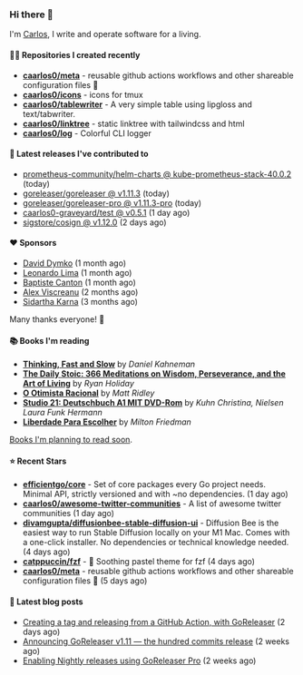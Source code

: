 ### Hi there 👋

I'm [Carlos](https://caarlos0.dev), I write and operate software for a living.

#### 👨‍💻 Repositories I created recently
- **[caarlos0/meta](https://github.com/caarlos0/meta)** - reusable github actions workflows and other shareable configuration files 🫥
- **[caarlos0/icons](https://github.com/caarlos0/icons)** - icons for tmux
- **[caarlos0/tablewriter](https://github.com/caarlos0/tablewriter)** - A very simple table using lipgloss and text/tabwriter.
- **[caarlos0/linktree](https://github.com/caarlos0/linktree)** - static linktree with tailwindcss and html
- **[caarlos0/log](https://github.com/caarlos0/log)** - Colorful CLI logger

#### 🚀 Latest releases I've contributed to


- [prometheus-community/helm-charts @ kube-prometheus-stack-40.0.2](https://github.com/prometheus-community/helm-charts/releases/tag/kube-prometheus-stack-40.0.2) (today)
- [goreleaser/goreleaser @ v1.11.3](https://github.com/goreleaser/goreleaser/releases/tag/v1.11.3) (today)
- [goreleaser/goreleaser-pro @ v1.11.3-pro](https://github.com/goreleaser/goreleaser-pro/releases/tag/v1.11.3-pro) (today)
- [caarlos0-graveyard/test @ v0.5.1](https://github.com/caarlos0-graveyard/test/releases/tag/v0.5.1) (1 day ago)
- [sigstore/cosign @ v1.12.0](https://github.com/sigstore/cosign/releases/tag/v1.12.0) (2 days ago)

#### ❤️ Sponsors
- [David Dymko](https://github.com/ddymko) (1 month ago)
- [Leonardo Lima](https://github.com/leozz37) (1 month ago)
- [Baptiste Canton](https://github.com/batmac) (1 month ago)
- [Alex Viscreanu](https://github.com/aexvir) (2 months ago)
- [Sidartha Karna](https://github.com/sidarthakarna) (3 months ago)

Many thanks everyone! 🙏

#### 📚 Books I'm reading
- **[Thinking, Fast and Slow](https://www.goodreads.com/book/show/13135899-thinking-fast-and-slow)** by _Daniel Kahneman_
- **[The Daily Stoic: 366 Meditations on Wisdom, Perseverance, and the Art of Living](https://www.goodreads.com/book/show/29093292-the-daily-stoic)** by _Ryan Holiday_
- **[O Otimista Racional](https://www.goodreads.com/book/show/32706964-o-otimista-racional)** by _Matt Ridley_
- **[Studio 21: Deutschbuch A1 MIT DVD-Rom](https://www.goodreads.com/book/show/25495148-studio-21)** by _Kuhn Christina, Nielsen Laura Funk Hermann_
- **[Liberdade Para Escolher](https://www.goodreads.com/book/show/17238591-liberdade-para-escolher)** by _Milton Friedman_

[Books I'm planning to read soon](https://www.amazon.com.br/hz/wishlist/ls/EB8P7VS717SV).

#### ⭐ Recent Stars


- **[efficientgo/core](https://github.com/efficientgo/core)** - Set of core packages every Go project needs. Minimal API, strictly versioned and with ~no dependencies. (1 day ago)
- **[caarlos0/awesome-twitter-communities](https://github.com/caarlos0/awesome-twitter-communities)** - A list of awesome twitter communities (1 day ago)
- **[divamgupta/diffusionbee-stable-diffusion-ui](https://github.com/divamgupta/diffusionbee-stable-diffusion-ui)** - Diffusion Bee is the easiest way to run Stable Diffusion locally on your M1 Mac. Comes with a one-click installer. No dependencies or technical knowledge needed. (4 days ago)
- **[catppuccin/fzf](https://github.com/catppuccin/fzf)** - 🧨 Soothing pastel theme for fzf (4 days ago)
- **[caarlos0/meta](https://github.com/caarlos0/meta)** - reusable github actions workflows and other shareable configuration files 🫥 (5 days ago)

#### 📄 Latest blog posts
- [Creating a tag and releasing from a GitHub Action, with GoReleaser](https://carlosbecker.com/posts/goreleaser-create-tag-action/) (2 days ago)
- [Announcing GoReleaser v1.11 — the hundred commits release](https://carlosbecker.com/posts/goreleaser-v1.11/) (2 weeks ago)
- [Enabling Nightly releases using GoReleaser Pro](https://carlosbecker.com/posts/goreleaser-nightly/) (2 weeks ago)
